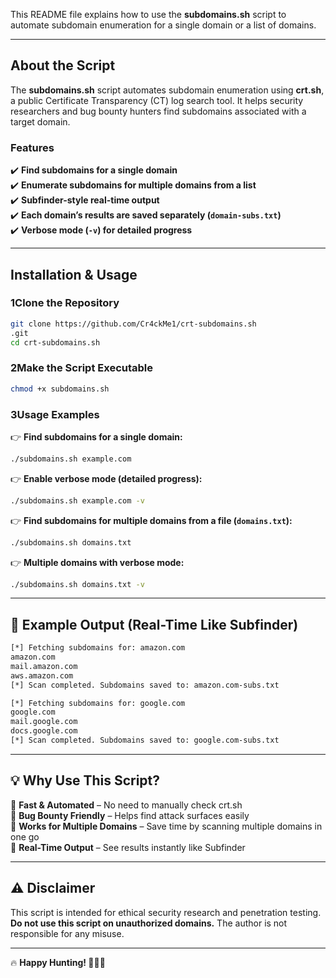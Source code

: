 This README file explains how to use the **subdomains.sh** script to automate subdomain enumeration for a single domain or a list of domains.  

---

## **About the Script**  
The **subdomains.sh** script automates subdomain enumeration using **crt.sh**, a public Certificate Transparency (CT) log search tool. It helps security researchers and bug bounty hunters find subdomains associated with a target domain.  

### **Features**  
✔️ **Find subdomains for a single domain**  
✔️ **Enumerate subdomains for multiple domains from a list**  
✔️ **Subfinder-style real-time output**  
✔️ **Each domain’s results are saved separately (`domain-subs.txt`)**  
✔️ **Verbose mode (`-v`) for detailed progress**  

---

## **Installation & Usage**  

### **1️Clone the Repository**  
```bash
git clone https://github.com/Cr4ckMe1/crt-subdomains.sh
.git
cd crt-subdomains.sh
```

### **2️Make the Script Executable**  
```bash
chmod +x subdomains.sh
```

### **3️Usage Examples**  

👉 **Find subdomains for a single domain:**  
```bash
./subdomains.sh example.com
```

👉 **Enable verbose mode (detailed progress):**  
```bash
./subdomains.sh example.com -v
```

👉 **Find subdomains for multiple domains from a file (`domains.txt`):**  
```bash
./subdomains.sh domains.txt
```

👉 **Multiple domains with verbose mode:**  
```bash
./subdomains.sh domains.txt -v
```

---

## **📁 Example Output (Real-Time Like Subfinder)**
```bash
[*] Fetching subdomains for: amazon.com
amazon.com
mail.amazon.com
aws.amazon.com
[*] Scan completed. Subdomains saved to: amazon.com-subs.txt

[*] Fetching subdomains for: google.com
google.com
mail.google.com
docs.google.com
[*] Scan completed. Subdomains saved to: google.com-subs.txt
```

---

## **💡 Why Use This Script?**  

🔹 **Fast & Automated** – No need to manually check crt.sh  
🔹 **Bug Bounty Friendly** – Helps find attack surfaces easily  
🔹 **Works for Multiple Domains** – Save time by scanning multiple domains in one go  
🔹 **Real-Time Output** – See results instantly like Subfinder  

---

## **⚠️ Disclaimer**  
This script is intended for ethical security research and penetration testing. **Do not use this script on unauthorized domains.** The author is not responsible for any misuse.  

---

🔥 **Happy Hunting! 🕵️‍♂️🚀**
